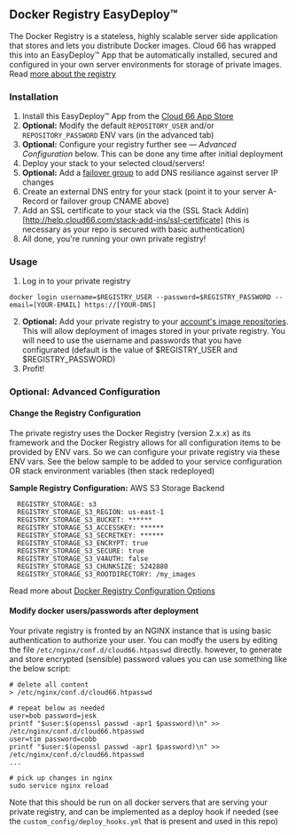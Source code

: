 ## Docker Registry EasyDeploy&trade;

The Docker Registry is a stateless, highly scalable server side application that stores and lets you distribute Docker images. Cloud 66 has wrapped this into an EasyDeploy&trade; App that be automatically installed, secured and configured in your own server environments for storage of private images. Read [more about the registry](https://docs.docker.com/registry/)

### Installation 
1. Install this EasyDeploy&trade; App from the [Cloud 66 App Store](https://app.cloud66.com/easydeploys)
2. **Optional:** Modify the default `REPOSITORY_USER` and/or `REPOSITORY_PASSWORD` ENV vars (in the advanced tab)
3. **Optional:** Configure your registry further see — *Advanced Configuration* below. This can be done any time after initial deployment
4. Deploy your stack to your selected cloud/servers!
6. **Optional:** Add a [failover group](http://help.cloud66.com/network/failover-groups) to add DNS resiliance against server IP changes
7. Create an external DNS entry for your stack (point it to your server A-Record or failover group CNAME above)
8. Add an SSL certificate to your stack via the (SSL Stack Addin)[http://help.cloud66.com/stack-add-ins/ssl-certificate] (this is necessary as your repo is secured with basic authentication)
9. All done, you're running your own private registry!

### Usage
1. Log in to your private registry
```
docker login username=$REGISTRY_USER --password=$REGISTRY_PASSWORD --email=[YOUR-EMAIL] https://[YOUR-DNS] 
```
2. **Optional:** Add your private registry to your [account's image repositories](https://app.cloud66.com/image_repositories). This will allow deployment of images stored in your private registry. You will need to use the username and passwords that you have configurated (default is the value of $REGISTRY_USER and $REGISTRY_PASSWORD)
3. Profit! 

### Optional: Advanced Configuration 

#### Change the Registry Configuration

The private registry uses the Docker Registry (version 2.x.x) as its framework and the Docker Registry allows for all configuration items to be provided by ENV vars. So we can configure your private registry via these ENV vars. See the below sample to be added to your service configuration OR stack environment variables (then stack redeployed)

__Sample Registry Configuration:__ AWS S3 Storage Backend
```
  REGISTRY_STORAGE: s3
  REGISTRY_STORAGE_S3_REGION: us-east-1
  REGISTRY_STORAGE_S3_BUCKET: ****** 
  REGISTRY_STORAGE_S3_ACCESSKEY: ****** 
  REGISTRY_STORAGE_S3_SECRETKEY: ******
  REGISTRY_STORAGE_S3_ENCRYPT: true
  REGISTRY_STORAGE_S3_SECURE: true
  REGISTRY_STORAGE_S3_V4AUTH: false
  REGISTRY_STORAGE_S3_CHUNKSIZE: 5242880
  REGISTRY_STORAGE_S3_ROOTDIRECTORY: /my_images
```
Read more about [Docker Registry Configuration Options](https://docs.docker.com/registry/configuration/)

#### Modify docker users/passwords after deployment

Your private registry is fronted by an NGINX instance that is using basic authentication to authorize your user.
You can modfy the users by editing the file `/etc/nginx/conf.d/cloud66.htpasswd` directly. 
however, to generate and store encrypted (sensible) password values you can use something like the below script:
```
# delete all content
> /etc/nginx/conf.d/cloud66.htpasswd

# repeat below as needed
user=bob password=jesk
printf "$user:$(openssl passwd -apr1 $password)\n" >> /etc/nginx/conf.d/cloud66.htpasswd
user=tim password=cobb 
printf "$user:$(openssl passwd -apr1 $password)\n" >> /etc/nginx/conf.d/cloud66.htpasswd
...

# pick up changes in nginx
sudo service nginx reload
```
Note that this should be run on all docker servers that are serving your private registry, and can be implemented as a deploy hook if needed (see the `custom_config/deploy_hooks.yml` that is present and used in this repo)

